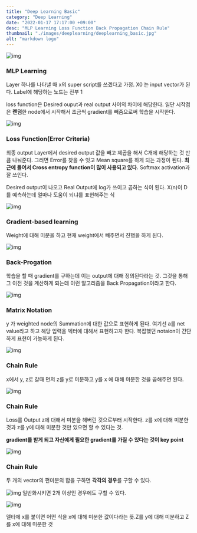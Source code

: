 ```yaml
---
title: "Deep Learning Basic"
category: "Deep Learning"
date: "2022-01-17 17:17:00 +09:00"
desc: "MLP Learning Loss Function Back Propagation Chain Rule"
thumbnail: "./images/deeplearning/deeplearning_basic.jpg"
alt: "markdown logo"
---
```


![img](images/deeplearning_img/8_1.jpg)
### MLP Learning

Layer 하나를 나타낼 때 x의 super script를 쓰겠다고 가정. X0 는 input vector가 된다. Label에 해당하는 노드는 전부 1
 
loss function은 Desired ouput과 real output 사이의 차이에 해당한다. 일단 시작점은 **랜덤**한 node에서 시작해서 조금씩 gradient를 빼줌으로써 학습을 시작한다.

![img](images/deeplearning_img/8_2.jpg)
### Loss Function(Error Criteria)

최종 output Layer에서 desired output 값을 빼고 제곱을 해서 C개에 해당하는 것 만큼 나눠준다. 그러면 Error를 찾을 수 잇고 Mean square를 하게 되는 과정이 된다. **최근에 들어서 Cross entropy function이 많이 사용되고 있다.** Softmax activation과 잘 쓰인다.

Desired output이 나오고 Real Output에 log가 쓰이고 곱하는 식이 된다. X(n)이 D를 예측하는데 얼마나 도움이 되냐를 표현해주는 식

![img](images/deeplearning_img/8_3.jpg)
### Gradient-based learning

Weight에 대해 미분을 하고 현재 weight에서 빼주면서 진행을 하게 된다.

![img](images/deeplearning_img/8_4.jpg)
### Back-Progation

학습을 할 때 gradient를 구하는데 이는 output에 대해 정의된다라는 것. 그것을 통해 그 이전 것을 계산하게 되는데 이런 알고리즘을 Back Propagation이라고 한다.

![img](images/deeplearning_img/8_5.jpg)
### Matrix Notation

y 가 weighted node의 Summation에 대한 값으로 표현하게 된다. 여기선 a를 net value라고 하고 해당 입력을 벡터에 대해서 표현하고자 한다. 복잡했던 notaion이 간단하게 표현이 가능하게 된다.

![img](images/deeplearning_img/8_6.jpg)
### Chain Rule

x에서 y, z로 갈때 먼저 z를 y로 미분하고 y를 x 에 대해 미분한 것을 곱해주면 된다.

![img](images/deeplearning_img/8_7.jpg)
### Chain Rule

Loss를 Output z에 대해서 미분을 해버린 것으로부터 시작한다. z를 x에 대해 미분한 것과 z를 y에 대해 미분한 것만 있으면 할 수 있다는 것.

**gradient를 받게 되고 자신에게 필요한 gradient를 가질 수 있다는 것이 key point**

![img](images/deeplearning_img/8_8.jpg)
### Chain Rule
두 개의 vector의 편미분의 합을 구하면 **각각의 경우**를 구할 수 있다.

![img](images/deeplearning_img/8_9.jpg)
일반화시키면 2개 이상인 경우에도 구할 수 있다.

![img](images/deeplearning_img/8_10.jpg)

델타에 x를 붙이면 어떤 식을 x에 대해 미분한 값이다라는 뜻.Z를 y에 대해 미분하고 Z를 x에 대해 미분한 것